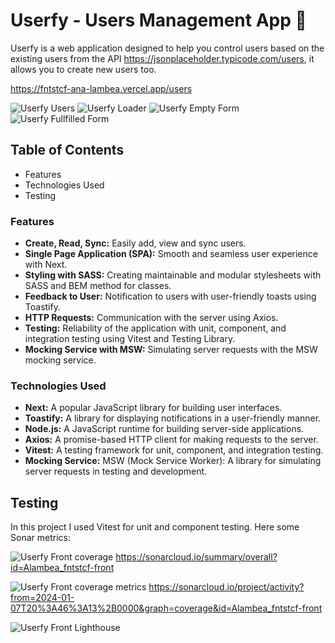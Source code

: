 # Userfy - Users Management App 👤

Userfy is a web application designed to help you control users based on the existing users from the API https://jsonplaceholder.typicode.com/users, it allows you to create new users too.

https://fntstcf-ana-lambea.vercel.app/users

![Userfy Users](https://cdn.discordapp.com/attachments/1145135177534812231/1195304710379421796/Captura_de_pantalla_2024-01-12_104808.png)
![Userfy Loader](https://cdn.discordapp.com/attachments/1145135177534812231/1195305155130818580/Captura_de_pantalla_2024-01-12_105548.png)
![Userfy Empty Form](https://cdn.discordapp.com/attachments/1145135177534812231/1195304710710767646/Captura_de_pantalla_2024-01-12_104823.png)
![Userfy Fullfilled Form](https://cdn.discordapp.com/attachments/1145135177534812231/1195305359301165106/Captura_de_pantalla_2024-01-12_105329.png)

## Table of Contents

- Features
- Technologies Used
- Testing

### Features

- **Create, Read, Sync:** Easily add, view and sync users.
- **Single Page Application (SPA):** Smooth and seamless user experience with Next.
- **Styling with SASS:** Creating maintainable and modular stylesheets with SASS and BEM method for classes.
- **Feedback to User:** Notification to users with user-friendly toasts using Toastify.
- **HTTP Requests:** Communication with the server using Axios.
- **Testing:** Reliability of the application with unit, component, and integration testing using Vitest and Testing Library.
- **Mocking Service with MSW:** Simulating server requests with the MSW mocking service.

### Technologies Used

- **Next:** A popular JavaScript library for building user interfaces.
- **Toastify:** A library for displaying notifications in a user-friendly manner.
- **Node.js:** A JavaScript runtime for building server-side applications.
- **Axios:** A promise-based HTTP client for making requests to the server.
- **Vitest:** A testing framework for unit, component, and integration testing.
- **Mocking Service:**
  MSW (Mock Service Worker): A library for simulating server requests in testing and development.

## Testing

In this project I used Vitest for unit and component testing.
Here some Sonar metrics:

![Userfy Front coverage](https://cdn.discordapp.com/attachments/1145135177534812231/1156617901139316746/Captura_de_pantalla_2023-09-27_162333.png)
https://sonarcloud.io/summary/overall?id=Alambea_fntstcf-front

![Userfy Front coverage metrics](https://cdn.discordapp.com/attachments/1145135177534812231/1156617900854087691/Captura_de_pantalla_2023-09-27_162259.png)
https://sonarcloud.io/project/activity?from=2024-01-07T20%3A46%3A13%2B0000&graph=coverage&id=Alambea_fntstcf-front

![Userfy Front Lighthouse](https://cdn.discordapp.com/attachments/1145135177534812231/1195302241888911412/Captura_de_pantalla_2024-01-12_104045.png)
